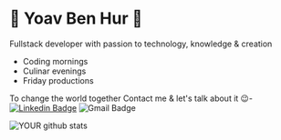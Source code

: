 # :star2: Yoav Ben Hur :star2:
Fullstack developer with passion to technology, knowledge & creation
- Coding mornings
- Culinar evenings
- Friday productions

To change the world together Contact me & let's talk about it :wink:-
[![Linkedin Badge](https://img.shields.io/badge/-Yoav_Ben_Hur-blue?style=flat-square&logo=Linkedin&logoColor=white&link=https://www.linkedin.com/in/yoav-ben-hur-9a333826/)](https://www.linkedin.com/in/yoav-ben-hur-9a333826/)
![Gmail Badge](https://img.shields.io/badge/-yoavbenhur-c14438?style=flat-square&logo=Gmail&logoColor=white&link=mailto:yoavbenhur@gmail.com)


![YOUR github stats](https://github-readme-stats.vercel.app/api?username=BenHurCreations) 


